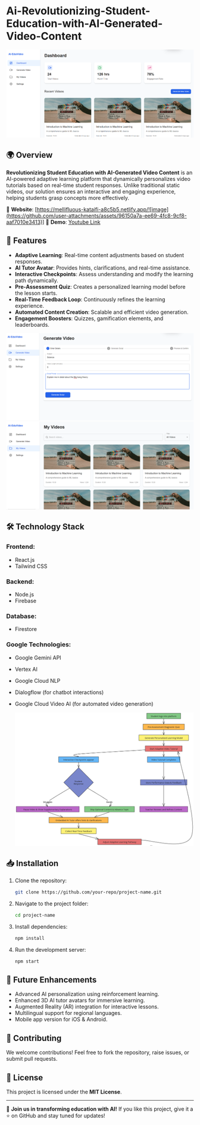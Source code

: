 # Ai-Revolutionizing-Student-Education-with-AI-Generated-Video-Content




![Project Banner](https://github.com/ashoksuthar14/Ai-Revolutionizing-Student-Education-with-AI-Generated-Video-Content/blob/main/mvp%201.png)

## 🌍 Overview
**Revolutionizing Student Education with AI-Generated Video Content** is an AI-powered adaptive learning platform that dynamically personalizes video tutorials based on real-time student responses. Unlike traditional static videos, our solution ensures an interactive and engaging experience, helping students grasp concepts more effectively.

🔗 **Website**: [https://mellifluous-kataifi-a8c5b5.netlify.app/![image](https://github.com/user-attachments/assets/96150a7a-ee69-4fc8-9cf8-aaf7010e3413)]
🔗 **Demo**: [Youtube Link](https://youtu.be/Ql-Mic2vZlE)

## 🚀 Features
- **Adaptive Learning**: Real-time content adjustments based on student responses.
- **AI Tutor Avatar**: Provides hints, clarifications, and real-time assistance.
- **Interactive Checkpoints**: Assess understanding and modify the learning path dynamically.
- **Pre-Assessment Quiz**: Creates a personalized learning model before the lesson starts.
- **Real-Time Feedback Loop**: Continuously refines the learning experience.
- **Automated Content Creation**: Scalable and efficient video generation.
- **Engagement Boosters**: Quizzes, gamification elements, and leaderboards.

![Features](https://github.com/ashoksuthar14/Ai-Revolutionizing-Student-Education-with-AI-Generated-Video-Content/blob/main/mvp%202.png)
![Features](https://github.com/ashoksuthar14/Ai-Revolutionizing-Student-Education-with-AI-Generated-Video-Content/blob/main/mvp%203.png)



## 🛠 Technology Stack
### Frontend:
- React.js
- Tailwind CSS

### Backend:
- Node.js
- Firebase

### Database:
- Firestore

### Google Technologies:
- Google Gemini API
- Vertex AI
- Google Cloud NLP
- Dialogflow (for chatbot interactions)
- Google Cloud Video AI (for automated video generation)

  ![FLowchart](https://github.com/ashoksuthar14/Ai-Revolutionizing-Student-Education-with-AI-Generated-Video-Content/blob/main/Flowchart%20of%20google.png)

## 📥 Installation
1. Clone the repository:
   ```sh
   git clone https://github.com/your-repo/project-name.git
   ```
2. Navigate to the project folder:
   ```sh
   cd project-name
   ```
3. Install dependencies:
   ```sh
   npm install
   ```
4. Run the development server:
   ```sh
   npm start
   ```

## 📌 Future Enhancements
- Advanced AI personalization using reinforcement learning.
- Enhanced 3D AI tutor avatars for immersive learning.
- Augmented Reality (AR) integration for interactive lessons.
- Multilingual support for regional languages.
- Mobile app version for iOS & Android.

## 🤝 Contributing
We welcome contributions! Feel free to fork the repository, raise issues, or submit pull requests.

## 📜 License
This project is licensed under the **MIT License**.

---

🚀 **Join us in transforming education with AI!** If you like this project, give it a ⭐ on GitHub and stay tuned for updates!
